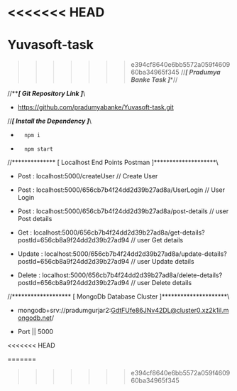 <<<<<<< HEAD
=======
# Yuvasoft-task

>>>>>>> e394cf8640e6bb5572a059f460960ba34965f345
//***************************[ Pradumya Banke Task ]****************************//


//*********************[ Git Repository Link ]*******************\\ 


* https://github.com/pradumyabanke/Yuvasoft-task.git


//***************[ Install the Dependency ]***************\\

*       npm i

*       npm start


//************** [ Localhost End Points Postman ]********************\\

* Post : localhost:5000/createUser   // Create User

* Post : localhost:5000/656cb7b4f24dd2d39b27ad8a/UserLogin     // User Login

* Post : localhost:5000/656cb7b4f24dd2d39b27ad8a/post-details    // user Post details

* Get : localhost:5000/656cb7b4f24dd2d39b27ad8a/get-details?postId=656cb8a9f24dd2d39b27ad94  // user Get details

* Update : localhost:5000/656cb7b4f24dd2d39b27ad8a/update-details?postId=656cb8a9f24dd2d39b27ad94   // user Update details

* Delete : localhost:5000/656cb7b4f24dd2d39b27ad8a/delete-details?postId=656cb8a9f24dd2d39b27ad94   // user Delete details


//******************* [ MongoDb Database Cluster ]*********************\\

*  mongodb+srv://pradumgurjar2:GdtFUfe86JNv42DL@cluster0.xz2k1il.mongodb.net/

*  Port || 5000

<<<<<<< HEAD

=======
>>>>>>> e394cf8640e6bb5572a059f460960ba34965f345
